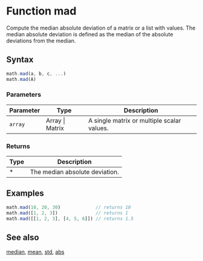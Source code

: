 <!-- Note: This file is automatically generated from source code comments. Changes made in this file will be overridden. -->

# Function mad

Compute the median absolute deviation of a matrix or a list with values.
The median absolute deviation is defined as the median of the absolute
deviations from the median.


## Syntax

```js
math.mad(a, b, c, ...)
math.mad(A)
```

### Parameters

Parameter | Type | Description
--------- | ---- | -----------
`array` | Array &#124; Matrix |  A single matrix or multiple scalar values.

### Returns

Type | Description
---- | -----------
* | The median absolute deviation.


## Examples

```js
math.mad(10, 20, 30)             // returns 10
math.mad([1, 2, 3])              // returns 1
math.mad([[1, 2, 3], [4, 5, 6]]) // returns 1.5
```


## See also

[median](median.md),
[mean](mean.md),
[std](std.md),
[abs](abs.md)
